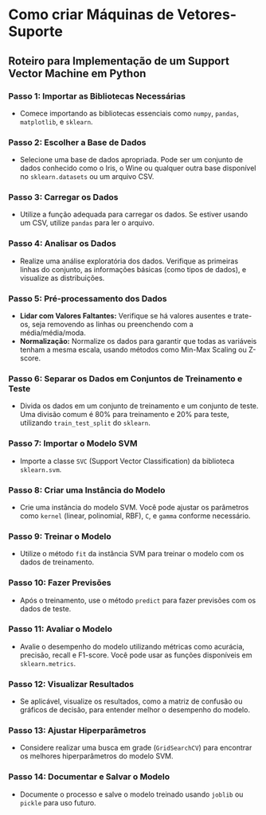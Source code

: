 # Como criar Máquinas de Vetores-Suporte

## Roteiro para Implementação de um Support Vector Machine em Python

### Passo 1: Importar as Bibliotecas Necessárias

- Comece importando as bibliotecas essenciais como `numpy`, `pandas`, `matplotlib`, e `sklearn`.

### Passo 2: Escolher a Base de Dados

- Selecione uma base de dados apropriada. Pode ser um conjunto de dados conhecido como o Iris, o Wine ou qualquer outra base disponível no `sklearn.datasets` ou um arquivo CSV.

### Passo 3: Carregar os Dados

- Utilize a função adequada para carregar os dados. Se estiver usando um CSV, utilize `pandas` para ler o arquivo.

### Passo 4: Analisar os Dados

- Realize uma análise exploratória dos dados. Verifique as primeiras linhas do conjunto, as informações básicas (como tipos de dados), e visualize as distribuições.

### Passo 5: Pré-processamento dos Dados

- **Lidar com Valores Faltantes:** Verifique se há valores ausentes e trate-os, seja removendo as linhas ou preenchendo com a média/média/moda.
- **Normalização:** Normalize os dados para garantir que todas as variáveis tenham a mesma escala, usando métodos como Min-Max Scaling ou Z-score.

### Passo 6: Separar os Dados em Conjuntos de Treinamento e Teste

- Divida os dados em um conjunto de treinamento e um conjunto de teste. Uma divisão comum é 80% para treinamento e 20% para teste, utilizando `train_test_split` do `sklearn`.

### Passo 7: Importar o Modelo SVM

- Importe a classe `SVC` (Support Vector Classification) da biblioteca `sklearn.svm`.

### Passo 8: Criar uma Instância do Modelo

- Crie uma instância do modelo SVM. Você pode ajustar os parâmetros como `kernel` (linear, polinomial, RBF), `C`, e `gamma` conforme necessário.

### Passo 9: Treinar o Modelo

- Utilize o método `fit` da instância SVM para treinar o modelo com os dados de treinamento.

### Passo 10: Fazer Previsões

- Após o treinamento, use o método `predict` para fazer previsões com os dados de teste.

### Passo 11: Avaliar o Modelo

- Avalie o desempenho do modelo utilizando métricas como acurácia, precisão, recall e F1-score. Você pode usar as funções disponíveis em `sklearn.metrics`.

### Passo 12: Visualizar Resultados

- Se aplicável, visualize os resultados, como a matriz de confusão ou gráficos de decisão, para entender melhor o desempenho do modelo.

### Passo 13: Ajustar Hiperparâmetros

- Considere realizar uma busca em grade (`GridSearchCV`) para encontrar os melhores hiperparâmetros do modelo SVM.

### Passo 14: Documentar e Salvar o Modelo

- Documente o processo e salve o modelo treinado usando `joblib` ou `pickle` para uso futuro.
